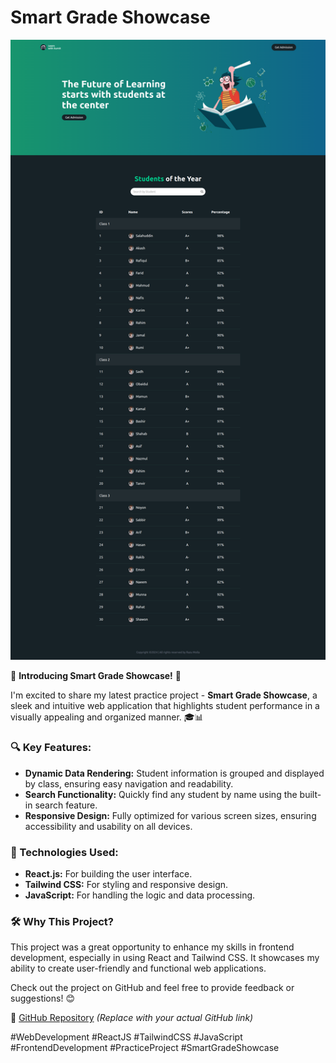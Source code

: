 # Smart Grade Showcase

![Smart Grade Showcase](./src/assets/smart-grade.png)

🚀 **Introducing Smart Grade Showcase!** 🚀

I'm excited to share my latest practice project - **Smart Grade Showcase**, a sleek and intuitive web application that highlights student performance in a visually appealing and organized manner. 🎓📊

### 🔍 Key Features:

- **Dynamic Data Rendering:** Student information is grouped and displayed by class, ensuring easy navigation and readability.
- **Search Functionality:** Quickly find any student by name using the built-in search feature.
- **Responsive Design:** Fully optimized for various screen sizes, ensuring accessibility and usability on all devices.

### 🌟 Technologies Used:

- **React.js:** For building the user interface.
- **Tailwind CSS:** For styling and responsive design.
- **JavaScript:** For handling the logic and data processing.

### 🛠️ Why This Project?

This project was a great opportunity to enhance my skills in frontend development, especially in using React and Tailwind CSS. It showcases my ability to create user-friendly and functional web applications.

Check out the project on GitHub and feel free to provide feedback or suggestions! 😊

🔗 [GitHub Repository](#) _(Replace with your actual GitHub link)_

#WebDevelopment #ReactJS #TailwindCSS #JavaScript #FrontendDevelopment #PracticeProject #SmartGradeShowcase
